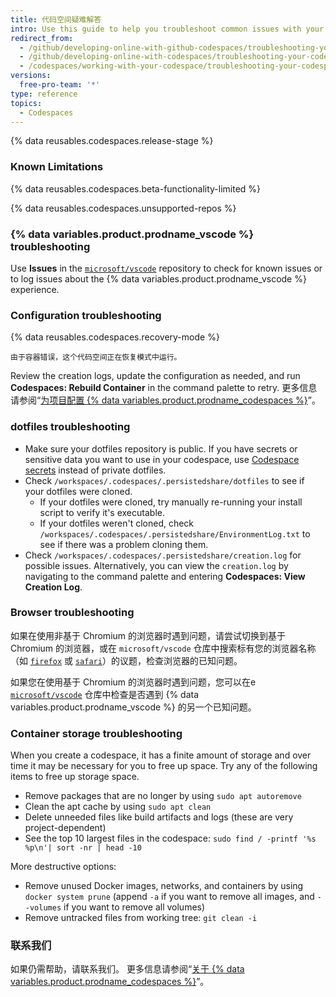 ```yaml
---
title: 代码空间疑难解答
intro: Use this guide to help you troubleshoot common issues with your codespace.
redirect_from:
  - /github/developing-online-with-github-codespaces/troubleshooting-your-codespace
  - /github/developing-online-with-codespaces/troubleshooting-your-codespace
  - /codespaces/working-with-your-codespace/troubleshooting-your-codespace
versions:
  free-pro-team: '*'
type: reference
topics:
  - Codespaces
---
```


{% data reusables.codespaces.release-stage %}

### Known Limitations

{% data reusables.codespaces.beta-functionality-limited %}

{% data reusables.codespaces.unsupported-repos %}

### {% data variables.product.prodname_vscode %} troubleshooting

Use **Issues** in the [`microsoft/vscode`](https://github.com/microsoft/vscode/issues) repository to check for known issues or to log issues about the {% data variables.product.prodname_vscode %} experience.


### Configuration troubleshooting

{% data reusables.codespaces.recovery-mode %}

```
由于容器错误，这个代码空间正在恢复模式中运行。
```

Review the creation logs, update the configuration as needed, and run **Codespaces: Rebuild Container** in the command palette to retry. 更多信息请参阅“[为项目配置 {% data variables.product.prodname_codespaces %}](/github/developing-online-with-codespaces/configuring-codespaces-for-your-project#apply-changes-to-your-configuration)”。

### dotfiles troubleshooting

- Make sure your dotfiles repository is public. If you have secrets or sensitive data you want to use in your codespace, use [Codespace secrets](/codespaces/managing-your-codespaces/managing-encrypted-secrets-for-your-codespaces) instead of private dotfiles.
- Check `/workspaces/.codespaces/.persistedshare/dotfiles` to see if your dotfiles were cloned.
  - If your dotfiles were cloned, try manually re-running your install script to verify it's executable.
  - If your dotfiles weren't cloned, check `/workspaces/.codespaces/.persistedshare/EnvironmentLog.txt` to see if there was a problem cloning them.
- Check `/workspaces/.codespaces/.persistedshare/creation.log` for possible issues. Alternatively, you can view the `creation.log` by navigating to the command palette and entering **Codespaces: View Creation Log**.


### Browser troubleshooting

如果在使用非基于 Chromium 的浏览器时遇到问题，请尝试切换到基于 Chromium 的浏览器，或在 `microsoft/vscode` 仓库中搜索标有您的浏览器名称（如 [`firefox`](https://github.com/microsoft/vscode/issues?q=is%3Aissue+is%3Aopen+label%3Afirefox) 或 [`safari`](https://github.com/Microsoft/vscode/issues?q=is%3Aopen+is%3Aissue+label%3Asafari)）的议题，检查浏览器的已知问题。

如果您在使用基于 Chromium 的浏览器时遇到问题，您可以在e [`microsoft/vscode`](https://github.com/microsoft/vscode/issues) 仓库中检查是否遇到 {% data variables.product.prodname_vscode %} 的另一个已知问题。

### Container storage troubleshooting

When you create a codespace, it has a finite amount of storage and over time it may be necessary for you to free up space. Try any of the following items to free up storage space.

- Remove packages that are no longer by using `sudo apt autoremove`
- Clean the apt cache by using `sudo apt clean`
- Delete unneeded files like build artifacts and logs (these are very project-dependent)
- See the top 10 largest files in the codespace: `sudo find / -printf '%s %p\n'| sort -nr | head -10`

More destructive options:
- Remove unused Docker images, networks, and containers by using `docker system prune` (append `-a` if you want to remove all images, and `--volumes` if you want to remove all volumes)
- Remove untracked files from working tree: `git clean -i`

### 联系我们

如果仍需帮助，请联系我们。 更多信息请参阅“[关于 {% data variables.product.prodname_codespaces %}](/github/developing-online-with-codespaces/about-codespaces#contacting-us-about-codespaces)”。
